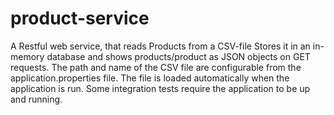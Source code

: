 # product-service
A Restful web service, that reads Products from a CSV-file Stores it in an in-memory database and shows products/product as JSON objects on GET requests. 
The path and name of the CSV file are configurable from the application.properties file.
The file is loaded automatically when the application is run.
Some integration tests require the application to be up and running.
